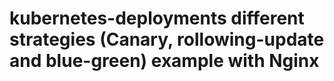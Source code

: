 # kubernetes-deployments different strategies (Canary, rollowing-update and blue-green) example with Nginx 
